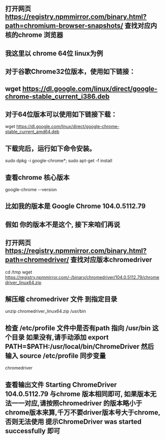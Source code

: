 ## 打开网页  https://registry.npmmirror.com/binary.html?path=chromium-browser-snapshots/   查找对应内核的chrome 浏览器
## 我这里以 chrome 64位  linux为例
## 对于谷歌Chrome32位版本，使用如下链接：
## wget https://dl.google.com/linux/direct/google-chrome-stable_current_i386.deb
## 对于64位版本可以使用如下链接下载：
wget https://dl.google.com/linux/direct/google-chrome-stable_current_amd64.deb
## 下载完后，运行如下命令安装。
sudo dpkg -i google-chrome*; sudo apt-get -f install
## 查看chrome 核心版本
google-chrome --version
## 比如我的版本是 Google Chrome 104.0.5112.79
## 假如 你的版本不是这个, 接下来咱们再说
## 打开网页 https://registry.npmmirror.com/binary.html?path=chromedriver/ 查找对应版本chromedriver
cd /tmp
wget https://registry.npmmirror.com/-/binary/chromedriver/104.0.5112.79/chromedriver_linux64.zip
## 解压缩 chromedriver 文件 到指定目录
unzip chromedriver_linux64.zip /usr/bin
## 检查 /etc/profile 文件中是否有path 指向 /usr/bin  这个目录 如果没有,请手动添加 export PATH=$PATH:/usr/local/bin/ChromeDriver 然后输入 source /etc/profile 同步变量
chromedriver   
## 查看输出文件 Starting ChromeDriver 104.0.5112.79 与chrome 版本相同即可, 如果版本无法一一对应,请按照chromedriver 的版本略小于chrome版本来算,千万不要driver版本号大于chrome, 否则无法使用  提示ChromeDriver was started successfully 即可
